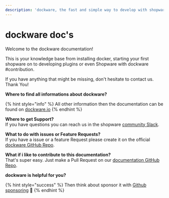 ```yaml
---
description: 'dockware, the fast and simple way to develop with shopware and symfony.'
---
```


# dockware doc's

Welcome to the dockware documentation!

This is your knowledge base from installing docker, starting your first shopware on to developing plugins or even Shopware with dockware \#contribution.

If you have anything that might be missing, don't hesitate to contact us. Thank You!

**Where to find all informations about dockware?**

{% hint style="info" %}
All other information then the documentation can be found on [dockware.io](https://dockware.io)
{% endhint %}

**Where to get Support?**  
If you have questions you can reach us in the shopware [community Slack](https://shopwarecommunity.slack.com/archives/C014X8HE8U8).

**What to do with issues or Feature Requests?**  
If you have a issue or a feature Request please create it on the official [dockware GitHub Repo](https://github.com/dockware/dockware).

**What if i like to contribute to this documentation?**  
That's super easy. Just make a Pull Request on our [documentation GitHub Repo](https://github.com/dockware/docs).

**dockware is helpful for you?**

{% hint style="success" %}
Then think about sponsor it with [Github sponsoring](https://github.com/sponsors/dockware) 💜
{% endhint %}





